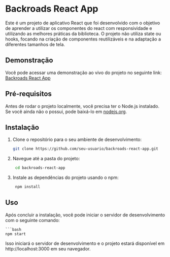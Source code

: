 # Backroads React App

Este é um projeto de aplicativo React que foi desenvolvido com o objetivo de aprender a utilizar os componentes do react com responsividade e utilizando as melhores práticas da biblioteca. O projeto não utiliza state ou hooks, focando na criação de componentes reutilizáveis e na adaptação a diferentes tamanhos de tela.

## Demonstração

Você pode acessar uma demonstração ao vivo do projeto no seguinte link: [Backroads React App](https://backroads12-app-react.netlify.app/)

## Pré-requisitos

Antes de rodar o projeto localmente, você precisa ter o Node.js instalado. Se você ainda não o possui, pode baixá-lo em [nodejs.org](https://nodejs.org/).

## Instalação

1. Clone o repositório para o seu ambiente de desenvolvimento:

   ```bash
   git clone https://github.com/seu-usuario/backroads-react-app.git

2. Navegue até a pasta do projeto:

   ```bash
    cd backroads-react-app

3. Instale as dependências do projeto usando o npm:
   ```bash
    npm install
   
## Uso
Após concluir a instalação, você pode iniciar o servidor de desenvolvimento com o seguinte comando:

    ```bash
    npm start

Isso iniciará o servidor de desenvolvimento e o projeto estará disponível em http://localhost:3000 em seu navegador.
